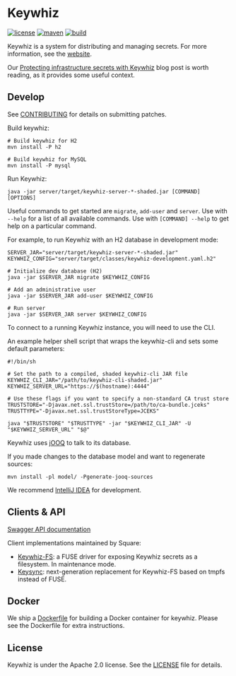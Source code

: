 # Keywhiz

[![license](https://img.shields.io/badge/license-apache_2.0-red.svg?style=flat)](https://raw.githubusercontent.com/square/keywhiz/master/LICENSE)
[![maven](https://img.shields.io/maven-central/v/com.squareup.keywhiz/keywhiz-server.svg)](https://search.maven.org/#search%7Cga%7C1%7Cg%3A%22com.squareup.keywhiz%22)
[![build](https://img.shields.io/travis/square/keywhiz/master.svg?style=flat)](https://travis-ci.org/square/keywhiz)

Keywhiz is a system for distributing and managing secrets.
For more information, see the [website][1].

Our [Protecting infrastructure secrets with Keywhiz][2] blog post is worth
reading, as it provides some useful context.

## Develop

See [CONTRIBUTING](CONTRIBUTING.md) for details on submitting patches.

Build keywhiz: 

    # Build keywhiz for H2
    mvn install -P h2

    # Build keywhiz for MySQL
    mvn install -P mysql

Run Keywhiz:

    java -jar server/target/keywhiz-server-*-shaded.jar [COMMAND] [OPTIONS] 

Useful commands to get started are `migrate`, `add-user` and `server`. Use with
`--help` for a list of all available commands. Use with `[COMMAND] --help` to
get help on a particular command.

For example, to run Keywhiz with an H2 database in development mode:

    SERVER_JAR="server/target/keywhiz-server-*-shaded.jar"
    KEYWHIZ_CONFIG="server/target/classes/keywhiz-development.yaml.h2"

    # Initialize dev database (H2)
    java -jar $SERVER_JAR migrate $KEYWHIZ_CONFIG

    # Add an administrative user
    java -jar $SERVER_JAR add-user $KEYWHIZ_CONFIG

    # Run server
    java -jar $SERVER_JAR server $KEYWHIZ_CONFIG

To connect to a running Keywhiz instance, you will need to use the CLI.

An example helper shell script that wraps the keywhiz-cli and sets some default parameters:

    #!/bin/sh

    # Set the path to a compiled, shaded keywhiz-cli JAR file
    KEYWHIZ_CLI_JAR="/path/to/keywhiz-cli-shaded.jar"
    KEYWHIZ_SERVER_URL="https://$(hostname):4444"

    # Use these flags if you want to specify a non-standard CA trust store
    TRUSTSTORE="-Djavax.net.ssl.trustStore=/path/to/ca-bundle.jceks"
    TRUSTTYPE="-Djavax.net.ssl.trustStoreType=JCEKS"

    java "$TRUSTSTORE" "$TRUSTTYPE" -jar "$KEYWHIZ_CLI_JAR" -U "$KEYWHIZ_SERVER_URL" "$@"

Keywhiz uses [jOOQ](http://www.jooq.org/) to talk to its database.

If you made changes to the database model and want to regenerate sources:

    mvn install -pl model/ -Pgenerate-jooq-sources

We recommend [IntelliJ IDEA](https://www.jetbrains.com/idea/) for development. 

## Clients & API

[Swagger API documentation](https://square.github.io/keywhiz/apidocs)

Client implementations maintained by Square:

* [Keywhiz-FS](https://github.com/square/keywhiz-fs): a FUSE driver for exposing Keywhiz secrets as a filesystem. In maintenance mode.
* [Keysync](https://github.com/square/keywhiz-fs): next-generation replacement for Keywhiz-FS based on tmpfs instead of FUSE.

## Docker

We ship a [Dockerfile](Dockerfile) for building a Docker container for keywhiz.
Please see the Dockerfile for extra instructions.

## License

Keywhiz is under the Apache 2.0 license. See the [LICENSE](LICENSE) file for details.

[1]: https://square.github.io/keywhiz
[2]: https://corner.squareup.com/2015/04/keywhiz.html
